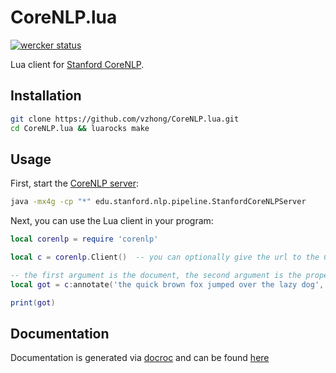 # CoreNLP.lua

[![wercker status](https://app.wercker.com/status/b45452b05cfd3aa069569acd38015bda/s/master "wercker status")](https://app.wercker.com/project/bykey/b45452b05cfd3aa069569acd38015bda)

Lua client for [Stanford CoreNLP](http://nlp.stanford.edu/software/).

## Installation

```bash
git clone https://github.com/vzhong/CoreNLP.lua.git
cd CoreNLP.lua && luarocks make
```

## Usage

First, start the [CoreNLP server](http://stanfordnlp.github.io/CoreNLP/):

```bash
java -mx4g -cp "*" edu.stanford.nlp.pipeline.StanfordCoreNLPServer
```

Next, you can use the Lua client in your program:

```lua
local corenlp = require 'corenlp'

local c = corenlp.Client()  -- you can optionally give the url to the CoreNLP server.

-- the first argument is the document, the second argument is the properties field described here: http://stanfordnlp.github.io/CoreNLP/corenlp-server.html
local got = c:annotate('the quick brown fox jumped over the lazy dog', {["tokenize.whitespace"] = true, annotators = "tokenize,ssplit,ner"})

print(got)
```

## Documentation

Documentation is generated via [docroc](//www.victorzhong.com/docroc) and can be found [here](//www.victorzhong.com/corenlp.lua)
